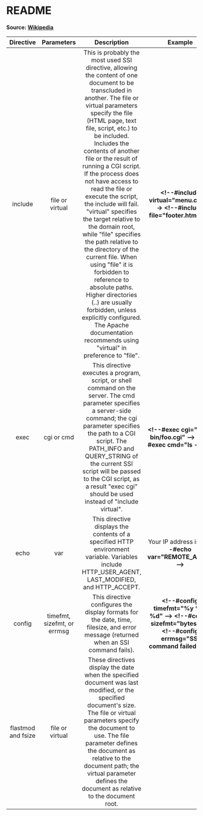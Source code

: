 # README
**Source: [Wikipedia](https://en.wikipedia.org/wiki/Server_Side_Includes)**


|      Directive      |          Parameters          |                                                                                                                                                                                                                                                                                                                                                                                     Description                                                                                                                                                                                                                                                                                                                                                                                      |                                                     Example                                                      |
|:-------------------:|:----------------------------:|:------------------------------------------------------------------------------------------------------------------------------------------------------------------------------------------------------------------------------------------------------------------------------------------------------------------------------------------------------------------------------------------------------------------------------------------------------------------------------------------------------------------------------------------------------------------------------------------------------------------------------------------------------------------------------------------------------------------------------------------------------------------------------------:|:----------------------------------------------------------------------------------------------------------------:|
| include             | file or virtual              | This is probably the most used SSI directive, allowing the content of one document to be transcluded in another. The file or virtual parameters specify the file (HTML page, text file, script, etc.) to be included. Includes the contents of another file or the result of running a CGI  script. If the process does not have access to read the file or execute  the script, the include will fail. "virtual" specifies the target  relative to the domain root, while "file" specifies the path relative to  the directory of the current file. When using "file" it is forbidden to  reference to absolute paths. Higher directories (..) are usually  forbidden, unless explicitly configured. The Apache documentation  recommends using "virtual" in preference to "file".  | **\<!--#include virtual="menu.cgi" -->** **\<!--#include file="footer.html" -->**                                         |
| exec                | cgi or cmd                   | This directive executes a program, script, or shell command on the  server. The cmd parameter specifies a server-side command; the cgi  parameter specifies the path to a CGI  script. The PATH_INFO and QUERY_STRING of the current SSI script will  be passed to the CGI script, as a result "exec cgi" should be used  instead of "include virtual".                                                                                                                                                                                                                                                                                                                                                                                                                              | **\<!--#exec cgi="/cgi-bin/foo.cgi" -->** **\<!--#exec cmd="ls -l" -->**                                                   |
| echo                | var                          | This directive displays the contents of a specified HTTP environment variable. Variables include HTTP_USER_AGENT, LAST_MODIFIED, and HTTP_ACCEPT.                                                                                                                                                                                                                                                                                                                                                                                                                                                                                                                                                                                                                                    | Your IP address is: **\<!--#echo var="REMOTE_ADDR" -->**                                                              |
| config              | timefmt, sizefmt, or errmsg  | This directive configures the display formats for the date, time,  filesize, and error message (returned when an SSI command fails).                                                                                                                                                                                                                                                                                                                                                                                                                                                                                                                                                                                                                                                 | **\<!--#config timefmt="%y %m %d" -->** **\<!--#config sizefmt="bytes" -->** **\<!--#config errmsg="SSI command failed!" -->**  |
| flastmod and fsize  | file or virtual              | These directives display the date when the specified document was  last modified, or the specified document's size. The file or virtual  parameters specify the document to use. The file parameter defines the  document as relative to the document path; the virtual parameter defines  the document as relative to the document root.                                                                                                                                                                                                                                                                                                                                                                                                                                            | <!--#flastmod virtual="index.html" --> <!--#fsize file="script.pl" -->                                           |
